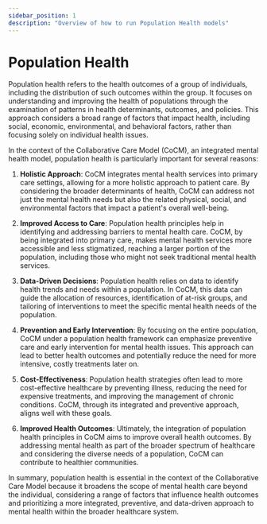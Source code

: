 ```yaml
---
sidebar_position: 1
description: "Overview of how to run Population Health models"
---
```


# Population Health


Population health refers to the health outcomes of a group of individuals, including the distribution of such outcomes within the group. It focuses on understanding and improving the health of populations through the examination of patterns in health determinants, outcomes, and policies. This approach considers a broad range of factors that impact health, including social, economic, environmental, and behavioral factors, rather than focusing solely on individual health issues.

In the context of the Collaborative Care Model (CoCM), an integrated mental health model, population health is particularly important for several reasons:

1. **Holistic Approach**: CoCM integrates mental health services into primary care settings, allowing for a more holistic approach to patient care. By considering the broader determinants of health, CoCM can address not just the mental health needs but also the related physical, social, and environmental factors that impact a patient's overall well-being.

2. **Improved Access to Care**: Population health principles help in identifying and addressing barriers to mental health care. CoCM, by being integrated into primary care, makes mental health services more accessible and less stigmatized, reaching a larger portion of the population, including those who might not seek traditional mental health services.

3. **Data-Driven Decisions**: Population health relies on data to identify health trends and needs within a population. In CoCM, this data can guide the allocation of resources, identification of at-risk groups, and tailoring of interventions to meet the specific mental health needs of the population.

4. **Prevention and Early Intervention**: By focusing on the entire population, CoCM under a population health framework can emphasize preventive care and early intervention for mental health issues. This approach can lead to better health outcomes and potentially reduce the need for more intensive, costly treatments later on.

5. **Cost-Effectiveness**: Population health strategies often lead to more cost-effective healthcare by preventing illness, reducing the need for expensive treatments, and improving the management of chronic conditions. CoCM, through its integrated and preventive approach, aligns well with these goals.

6. **Improved Health Outcomes**: Ultimately, the integration of population health principles in CoCM aims to improve overall health outcomes. By addressing mental health as part of the broader spectrum of healthcare and considering the diverse needs of a population, CoCM can contribute to healthier communities.

In summary, population health is essential in the context of the Collaborative Care Model because it broadens the scope of mental health care beyond the individual, considering a range of factors that influence health outcomes and prioritizing a more integrated, preventive, and data-driven approach to mental health within the broader healthcare system.